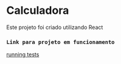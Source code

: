 # Calculadora

Este projeto foi criado utilizando React

### `Link para projeto em funcionamento`

[running tests](https://facebook.github.io/create-react-app/docs/running-tests) 